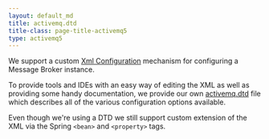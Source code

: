 ```yaml
---
layout: default_md
title: activemq.dtd 
title-class: page-title-activemq5
type: activemq5
---
```

We support a custom [Xml Configuration](xml-configuration) mechanism for configuring a Message Broker instance.

To provide tools and IDEs with an easy way of editing the XML as well as providing some handy documentation, we provide our own [activemq.dtd](http://svn.activemq.org/trunk/activemq/modules/core/src/conf/org/activemq/activemq.dtd?view=markup) file which describes all of the various configuration options available.

Even though we're using a DTD we still support custom extension of the XML via the Spring `<bean>` and `<property>` tags.
